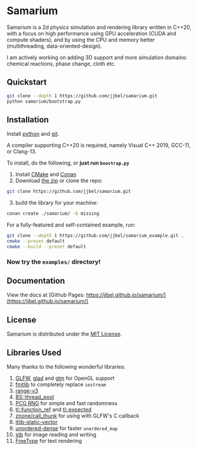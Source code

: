 <!-- TODO make a script to merge these into 2x2 grid, loop them -->

[](https://user-images.githubusercontent.com/83468982/178472984-8cd83808-bfb2-478b-8a5e-3d45782f2c7d.mp4)

[](https://user-images.githubusercontent.com/83468982/178473002-b7f896f6-d5ed-4cc5-be34-bcccab9ef11e.mp4)

[](https://github.com/user-attachments/assets/d870c975-44d4-4624-b122-48129506bbf6)

# Samarium

<!--
[![GCC](https://github.com/jjbel/samarium/actions/workflows/gcc.yml/badge.svg)](https://github.com/jjbel/samarium/actions/workflows/gcc.yml)
[![Clang](https://github.com/jjbel/samarium/actions/workflows/clang.yml/badge.svg)](https://github.com/jjbel/samarium/actions/workflows/clang.yml)
[![MSVC](https://github.com/jjbel/samarium/actions/workflows/msvc.yml/badge.svg)](https://github.com/jjbel/samarium/actions/workflows/msvc.yml)
[![Quality Gate Status](https://sonarcloud.io/api/project_badges/measure?project=jjbel_samarium&metric=alert_status)](https://sonarcloud.io/summary/new_code?id=jjbel_samarium) -->


<!-- [![MIT License](https://img.shields.io/badge/license-MIT-yellow)](https://github.com/jjbel/samarium/blob/main/LICENSE.md) -->

<!--
![language: C++20](https://img.shields.io/badge/language-C%2B%2B20-yellow)
[![Latest Github Release](https://img.shields.io/github/v/tag/jjbel/samarium?label=latest%20release)](https://github.com/jjbel/samarium/tags) -->

Samarium is a 2d physics simulation and rendering library written in C++20, with a focus on high performance using GPU acceleration (CUDA and compute shaders), and by using the CPU and memory better (multithreading, data-oriented-design).

I am actively working on adding 3D support and more simulation domains: chemical reactions, phase change, cloth etc.

<!-- Rendering is done directly with OpenGL. -->
<!-- Offload more work to the GPU -->
<!-- SIMD for increasing, CPU performance -->

<!-- ## Contents -->

<!-- TODO use vscode markdown auto TOC -->

<!-- - [Examples](#examples) -->
<!-- - [Quickstart](#quickstart) -->
<!-- - [Prerequistes](#prerequistes)
- [Installation](#installation)
- [Example](#example)
- [Tools](#tools)
- [Documentation](#documentation)
- [License](#license) -->

## Quickstart

```sh
git clone --depth 1 https://github.com/jjbel/samarium.git
python samarium/bootstrap.py
```

<!-- TODO make sure bootstrap works -->
<!-- TODO make it easy to run examples, easier than copy pasting the code into a source file? -->

## Installation

<!-- | Dependency | URL                                 | Documentation               |
| ---------- | ----------------------------------- | --------------------------- |
| python     | <https://www.python.org/downloads/> |                             |
| git        | <https://git-scm.com/downloads/>    | <https://git-scm.com/docs/> | -->

<!-- | cmake      | <https://cmake.org/download/>       | <https://cmake.org/cmake/help/latest/> | -->
<!-- | conan      | <https://conan.io/downloads.html/> | <https://docs.conan.io/en/latest/> | -->

Install [python](https://www.python.org/downloads/) and [git](https://git-scm.com/docs/).

A compiler supporting C++20 is required, namely Visual C++ 2019, GCC-11, or Clang-13.

To install, do the following, or **just run `boostrap.py`**
1. Install [CMake](https://cmake.org/download/) and [Conan](https://conan.io/downloads.html/)
2. Download [the zip](https://github.com/jjbel/samarium/archive/refs/heads/main.zip) or clone the repo:
```sh
git clone https://github.com/jjbel/samarium.git
```
3. build the library for your machine:
```sh
conan create ./samarium/ -b missing
```

<!-- ## Installation

To install the library locally:

```
conan download samarium/1.1.0@
```

or for the latest version

```sh
git clone --depth 1 https://github.com/jjbel/samarium.git
conan create ./samarium/ -b missing
``` -->

<!-- ## Example -->

For a fully-featured and self-contained example, run:

<!-- is depth 1 rly faster? -->

```sh
git clone --depth 1 https://github.com/jjbel/samarium_example.git .
cmake --preset default
cmake --build --preset default
```

### Now try the `examples/` directory!

## Documentation

View the docs at [Github Pages: https://jjbel.github.io/samarium/](https://jjbel.github.io/samarium/)

## License

Samarium is distributed under the [MIT License](LICENSE.md).

## Libraries Used

Many thanks to the following wonderful libraries:
1. [GLFW](https://www.glfw.org/), [glad](https://github.com/Dav1dde/glad) and [glm](https://github.com/g-truc/glm) for OpenGL support
2. [fmtlib](https://github.com/fmtlib/fmt) to completely replace `iostream`
3. [range-v3](https://github.com/ericniebler/range-v3)
4. [BS::thread_pool](https://github.com/bshoshany/thread-pool)
5. [PCG RNG](https://www.pcg-random.org/) for simple and fast randomness
6. [tl::function_ref](https://github.com/TartanLlama/function_ref) and [tl::expected](https://github.com/TartanLlama/expected)
7. [znone/call_thunk](https://github.com/znone/call_thunk) for using with GLFW's C callback
8. [itlib-static-vector](https://github.com/iboB/itlib)
9. [unordered-dense](https://github.com/martinus/unordered_dense) for faster `unordered_map`
10. [stb](https://github.com/nothings/stb) for image reading and writing
11. [FreeType](http://freetype.org/) for text rendering
